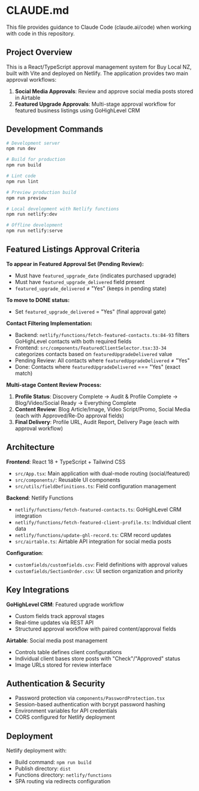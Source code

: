 # CLAUDE.md

This file provides guidance to Claude Code (claude.ai/code) when working with code in this repository.

## Project Overview

This is a React/TypeScript approval management system for Buy Local NZ, built with Vite and deployed on Netlify. The application provides two main approval workflows:

1. **Social Media Approvals**: Review and approve social media posts stored in Airtable
2. **Featured Upgrade Approvals**: Multi-stage approval workflow for featured business listings using GoHighLevel CRM

## Development Commands

```bash
# Development server
npm run dev

# Build for production  
npm run build

# Lint code
npm run lint

# Preview production build
npm run preview

# Local development with Netlify functions
npm run netlify:dev

# Offline development
npm run netlify:serve
```

## Featured Listings Approval Criteria

**To appear in Featured Approval Set (Pending Review):**
- Must have `featured_upgrade_date` (indicates purchased upgrade)
- Must have `featured_upgrade_delivered` field present 
- `featured_upgrade_delivered` ≠ "Yes" (keeps in pending state)

**To move to DONE status:**
- Set `featured_upgrade_delivered` = "Yes" (final approval gate)

**Contact Filtering Implementation:**
- Backend: `netlify/functions/fetch-featured-contacts.ts:84-93` filters GoHighLevel contacts with both required fields
- Frontend: `src/components/FeaturedClientSelector.tsx:33-34` categorizes contacts based on `featuredUpgradeDelivered` value
- Pending Review: All contacts where `featuredUpgradeDelivered` ≠ "Yes" 
- Done: Contacts where `featuredUpgradeDelivered` === "Yes" (exact match)

**Multi-stage Content Review Process:**
1. **Profile Status**: Discovery Complete → Audit & Profile Complete → Blog/Video/Social Ready → Everything Complete
2. **Content Review**: Blog Article/Image, Video Script/Promo, Social Media (each with Approved/Re-Do approval fields)
3. **Final Delivery**: Profile URL, Audit Report, Delivery Page (each with approval workflow)

## Architecture

**Frontend**: React 18 + TypeScript + Tailwind CSS
- `src/App.tsx`: Main application with dual-mode routing (social/featured)
- `src/components/`: Reusable UI components
- `src/utils/fieldDefinitions.ts`: Field configuration management

**Backend**: Netlify Functions
- `netlify/functions/fetch-featured-contacts.ts`: GoHighLevel CRM integration
- `netlify/functions/fetch-featured-client-profile.ts`: Individual client data
- `netlify/functions/update-ghl-record.ts`: CRM record updates
- `src/airtable.ts`: Airtable API integration for social media posts

**Configuration**:
- `customfields/customfields.csv`: Field definitions with approval values
- `customfields/SectionOrder.csv`: UI section organization and priority

## Key Integrations

**GoHighLevel CRM**: Featured upgrade workflow
- Custom fields track approval stages
- Real-time updates via REST API
- Structured approval workflow with paired content/approval fields

**Airtable**: Social media post management
- Controls table defines client configurations
- Individual client bases store posts with "Check"/"Approved" status
- Image URLs stored for review interface

## Authentication & Security

- Password protection via `components/PasswordProtection.tsx`
- Session-based authentication with bcrypt password hashing
- Environment variables for API credentials
- CORS configured for Netlify deployment

## Deployment

Netlify deployment with:
- Build command: `npm run build`
- Publish directory: `dist`
- Functions directory: `netlify/functions`
- SPA routing via redirects configuration